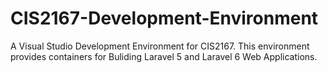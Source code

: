 # CIS2167-Development-Environment
A Visual Studio Development Environment for CIS2167. This environment provides containers for Buliding Laravel 5 and Laravel 6 Web Applications.
